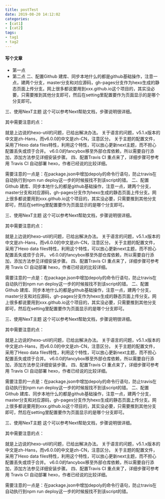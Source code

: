 ```yaml
---
title: postTest
date: 2019-08-20 14:12:02
categories:
- [cat1]
- [cat2]
tags:
- tag1
- tag2
---
```


#### 写个文章
* 第一点
* 第二点
二、配置Github
建库、同步本地什么的都是github基础操作，注意一点，建两个分支，master分支和对应源码，gh-pages分支作为hexo生成的静态页面上传分支。网上很多都说要用到xxx.github.io这个项目的，其实没必要，只需要推到其他分支即可，然后在setting里配置要作为页面显示的是哪个分支即可。
<!-- more -->

三、使用NexT主题
这个可以参考Next帮助文档，步骤说明很详细。

其中需要注意的点：

就是上边说的hexo-util的问题，已给出解决办法。
关于语言的问题，v5.1.x版本的中文是zh-Hans，而v6.0.0的中文是zh-CN，注意区分。
关于主题的配置文件，采用了Hexo data files特性，利用这个特性，可以放心更新next主题，而不担心配置丢失或烦于合并。
v6.0.0的fancybox移至外部仓库依赖，所以需要自行添加，添加方法参见详细安装步骤。
四、配置Travis CI
重点来了，详细步骤可参考用 Travis CI 自动部署 hexo，作者已经说的比较详细。

需要注意的一点是：在package.json中增加depoly的命令行语句，防止travis在自动执行到npm run deploy这一步的时候报找不到该script的错。
二、配置Github
建库、同步本地什么的都是github基础操作，注意一点，建两个分支，master分支和对应源码，gh-pages分支作为hexo生成的静态页面上传分支。网上很多都说要用到xxx.github.io这个项目的，其实没必要，只需要推到其他分支即可，然后在setting里配置要作为页面显示的是哪个分支即可。

三、使用NexT主题
这个可以参考Next帮助文档，步骤说明很详细。

其中需要注意的点：

就是上边说的hexo-util的问题，已给出解决办法。
关于语言的问题，v5.1.x版本的中文是zh-Hans，而v6.0.0的中文是zh-CN，注意区分。
关于主题的配置文件，采用了Hexo data files特性，利用这个特性，可以放心更新next主题，而不担心配置丢失或烦于合并。
v6.0.0的fancybox移至外部仓库依赖，所以需要自行添加，添加方法参见详细安装步骤。
四、配置Travis CI
重点来了，详细步骤可参考用 Travis CI 自动部署 hexo，作者已经说的比较详细。

需要注意的一点是：在package.json中增加depoly的命令行语句，防止travis在自动执行到npm run deploy这一步的时候报找不到该script的错。
二、配置Github
建库、同步本地什么的都是github基础操作，注意一点，建两个分支，master分支和对应源码，gh-pages分支作为hexo生成的静态页面上传分支。网上很多都说要用到xxx.github.io这个项目的，其实没必要，只需要推到其他分支即可，然后在setting里配置要作为页面显示的是哪个分支即可。

三、使用NexT主题
这个可以参考Next帮助文档，步骤说明很详细。

其中需要注意的点：

就是上边说的hexo-util的问题，已给出解决办法。
关于语言的问题，v5.1.x版本的中文是zh-Hans，而v6.0.0的中文是zh-CN，注意区分。
关于主题的配置文件，采用了Hexo data files特性，利用这个特性，可以放心更新next主题，而不担心配置丢失或烦于合并。
v6.0.0的fancybox移至外部仓库依赖，所以需要自行添加，添加方法参见详细安装步骤。
四、配置Travis CI
重点来了，详细步骤可参考用 Travis CI 自动部署 hexo，作者已经说的比较详细。

需要注意的一点是：在package.json中增加depoly的命令行语句，防止travis在自动执行到npm run deploy这一步的时候报找不到该script的错。
二、配置Github
建库、同步本地什么的都是github基础操作，注意一点，建两个分支，master分支和对应源码，gh-pages分支作为hexo生成的静态页面上传分支。网上很多都说要用到xxx.github.io这个项目的，其实没必要，只需要推到其他分支即可，然后在setting里配置要作为页面显示的是哪个分支即可。

三、使用NexT主题
这个可以参考Next帮助文档，步骤说明很详细。

其中需要注意的点：

就是上边说的hexo-util的问题，已给出解决办法。
关于语言的问题，v5.1.x版本的中文是zh-Hans，而v6.0.0的中文是zh-CN，注意区分。
关于主题的配置文件，采用了Hexo data files特性，利用这个特性，可以放心更新next主题，而不担心配置丢失或烦于合并。
v6.0.0的fancybox移至外部仓库依赖，所以需要自行添加，添加方法参见详细安装步骤。
四、配置Travis CI
重点来了，详细步骤可参考用 Travis CI 自动部署 hexo，作者已经说的比较详细。

需要注意的一点是：在package.json中增加depoly的命令行语句，防止travis在自动执行到npm run deploy这一步的时候报找不到该script的错。